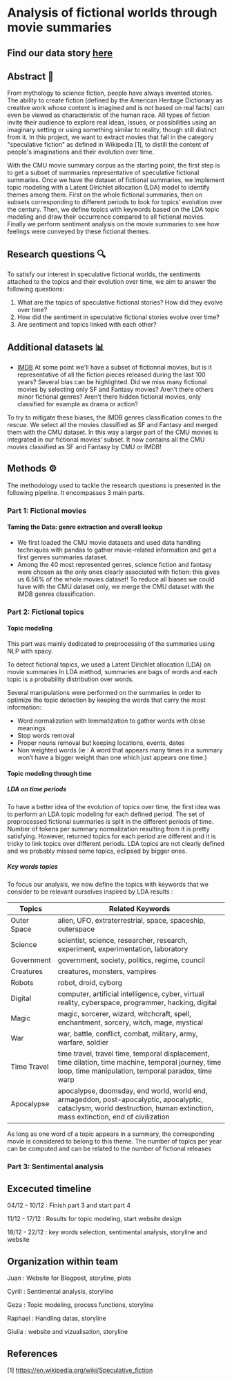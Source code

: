 # Analysis of fictional worlds through movie summaries

## Find our data story [here](https://giulia0402.github.io/)

## Abstract 📜
From mythology to science fiction, people have always invented stories. The ability to create fiction (defined by the American Heritage Dictionary as creative work whose content is imagined and is not based on real facts) can even be viewed as characteristic of the human race.
All types of fiction invite their audience to explore real ideas, issues, or possibilities using an imaginary setting or using something similar to reality, though still distinct from it. In this project, we want to extract movies that fall in the category "speculative fiction" as defined in Wikipedia [1], to distill the content of people's imaginations and their evolution over time.

With the CMU movie summary corpus as the starting point, the first step is to get a subset of summaries representative of speculative fictional summaries. Once we have the dataset of fictional summaries, we implement topic modeling with a Latent Dirichlet allocation (LDA) model to identify themes among them. First on the whole fictional summaries, then on subsets corresponding to different periods to look for topics’ evolution over the century.
Then, we define topics with keywords based on the LDA topic modeling and draw their occurrence compared to all fictional movies.
Finally we perform sentiment analysis on the movie summaries to see how feelings were conveyed by these fictional themes. 

## Research questions 🔍

To satisfy our interest in speculative fictional worlds, the sentiments attached to the topics and their evolution over time, we aim to answer the following questions:
1. What are the topics of speculative fictional stories? How did they evolve over time?   
2. How did the sentiment in speculative fictional stories evolve over time?   
3. Are sentiment and topics linked with each other?   


## Additional datasets 📊

* [IMDB](https://developer.imdb.com/non-commercial-datasets/)
At some point we'll have a subset of fictionnal movies, but is it representative of all the fiction pieces released during the last 100 years?
Several bias can be highlighted. Did we miss many fictional movies by selecting only SF and Fantasy movies? Aren’t there others minor fictional genres? Aren’t there hidden fictional movies, only classified for example as drama or action?

To try to mitigate these biases, the IMDB genres classification comes to the rescue. We select all the movies classified as SF and Fantasy and merged them with the CMU dataset. In this way a larger part of the CMU movies is integrated in our fictional movies’ subset. It now contains all the CMU movies classified as SF and Fantasy by CMU or IMDB!


## Methods ⚙️

The methodology used to tackle the research questions is presented in the following pipeline. It encompasses 3 main parts.

### **Part 1: Fictional movies**

#### Taming the Data: genre extraction and overall lookup
* We first loaded the CMU movie datasets and used data handling techniques with pandas to gather movie-related information and get a first genres summaries dataset.
* Among the 40 most represented genres, science fiction and fantasy were chosen as the only ones clearly associated with fiction: this gives us 6.56% of the whole movies dataset! To reduce all biases we could have with the CMU dataset only, we merge the CMU dataset with the IMDB genres classification.


### **Part 2: Fictional topics**

#### Topic modeling 

This part was mainly dedicated to preprocessing of the summaries using NLP with spacy.

To detect fictional topics, we used a Latent Dirichlet allocation (LDA) on movie summaries 
In LDA method, summaries are bags of words and each topic is a probability distribution over words.

Several manipulations were performed on the summaries in order to optimize the topic detection by keeping the words that carry the most information:
* Word normalization with lemmatization to gather words with close meanings
* Stop words removal   
* Proper nouns removal but keeping locations, events, dates
* Non weighted words (ie : A word that appears many times in a summary won’t have a bigger weight than one which just appears one time.)


#### Topic modeling through time

##### LDA on time periods 
To have a better idea of the evolution of topics over time, the first idea was to perform an LDA topic modeling for each defined period. 
The set of preprocessed fictional summaries is split in the different periods of time. Number of tokens per summary normalization resulting from it is pretty satisfying.
However, returned topics for each period are different and it is tricky to link topics over different periods. 
LDA topics are not clearly defined and we probably missed some topics, eclipsed by bigger ones. 

##### Key words topics
To focus our analysis, we now define the topics with keywords that we consider to be relevant ourselves inspired by LDA results : 

| Topics           | Related Keywords                                            |
|------------------|-------------------------------------------------------------|
| Outer Space      | alien, UFO, extraterrestrial, space, spaceship, outerspace   |
| Science          | scientist, science, researcher, research, experiment, experimentation, laboratory |
| Government       | government, society, politics, regime, council               |
| Creatures        | creatures, monsters, vampires                                |
| Robots           | robot, droid, cyborg                                         |
| Digital          | computer, artificial intelligence, cyber, virtual reality, cyberspace, programmer, hacking, digital |
| Magic            | magic, sorcerer, wizard, witchcraft, spell, enchantment, sorcery, witch, mage, mystical |
| War              | war, battle, conflict, combat, military, army, warfare, soldier |
| Time Travel      | time travel, travel time, temporal displacement, time dilation, time machine, temporal journey, time loop, time manipulation, temporal paradox, time warp |
| Apocalypse       | apocalypse, doomsday, end world, world end, armageddon, post-apocalyptic, apocalyptic, cataclysm, world destruction, human extinction, mass extinction, end of civilization |


As long as one word of a topic appears in a summary, the corresponding movie is considered to belong to this theme. The number of  topics per year can be computed and can be related to the number of fictional releases

### **Part 3: Sentimental analysis**




## Excecuted timeline

04/12 - 10/12 : Finish part 3 and start part 4

11/12 - 17/12 : Results for topic modeling, start website design

18/12 - 22/12 : key words selection, sentimental analysis,  storyline and website


## Organization within team

Juan  : Website for Blogpost, storyline, plots

Cyrill : Sentimental analysis, storyline

Geza : Topic modeling, process functions, storyline

Raphael : Handling datas, storyline

Giulia : website and vizualisation, storyline


## References
[1] https://en.wikipedia.org/wiki/Speculative_fiction
